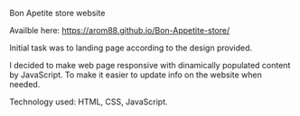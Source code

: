 Bon Apetite store website

Availble here: https://arom88.github.io/Bon-Appetite-store/

Initial task was to landing page according to the design provided.

I decided to make web page responsive with dinamically populated content by JavaScript. To make it easier to update info on the website when needed.

Technology used: HTML, CSS, JavaScript.

